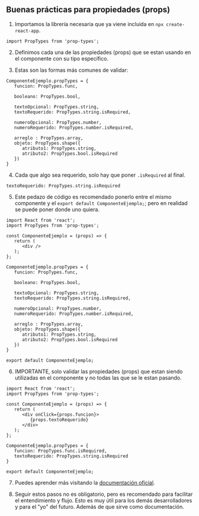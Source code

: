 ## Buenas prácticas para propiedades (props)

1. Importamos la librería necesaria que ya viene incluida en `npx create-react-app`.
```
import PropTypes from 'prop-types';
```

2. Definimos cada una de las propiedades (props) que se estan usando en el componente con su tipo específico.

3. Estas son las formas más comunes de validar:
```
ComponenteEjemplo.propTypes = {
   funcion: PropTypes.func,

   booleano: PropTypes.bool,

   textoOpcional: PropTypes.string,
   textoRequerido: PropTypes.string.isRequired,

   numeroOpcional: PropTypes.number,
   numeroRequerido: PropTypes.number.isRequired,

   arreglo : PropTypes.array,
   objeto: PropTypes.shape({
      atributo1: PropTypes.string,
      atributo2: PropTypes.bool.isRequired
   })
}
```

4. Cada que algo sea requerido, solo hay que poner `.isRequired` al final.
```
textoRequerido: PropTypes.string.isRequired
```

5. Este pedazo de código es recomendado ponerlo entre el mismo componente y el `export default ComponenteEjemplo;`; pero en realidad se puede poner donde uno quiera.
```
import React from 'react';
import PropTypes from 'prop-types';

const ComponenteEjemplo = (props) => {
   return (
      <div />
   );
};

ComponenteEjemplo.propTypes = {
   funcion: PropTypes.func,

   booleano: PropTypes.bool,

   textoOpcional: PropTypes.string,
   textoRequerido: PropTypes.string.isRequired,

   numeroOpcional: PropTypes.number,
   numeroRequerido: PropTypes.number.isRequired,

   arreglo : PropTypes.array,
   objeto: PropTypes.shape({
      atributo1: PropTypes.string,
      atributo2: PropTypes.bool.isRequired
   })
}

export default ComponenteEjemplo;
```

6. IMPORTANTE, solo validar las propiedades (props) que estan siendo utilizadas en el componente y no todas las que se le estan pasando.
```
import React from 'react';
import PropTypes from 'prop-types';

const ComponenteEjemplo = (props) => {
   return (
      <div onClick={props.funcion}>
         {props.textoRequerido}
      </div>
   );
};

ComponenteEjemplo.propTypes = {
   funcion: PropTypes.func.isRequired,
   textoRequerido: PropTypes.string.isRequired
}

export default ComponenteEjemplo;
```

7. Puedes aprender más visitando la [documentación oficial](https://es.reactjs.org/docs/typechecking-with-proptypes.html#proptypes).

8. Seguir estos pasos no es obligatorio, pero es recomendado para facilitar el entendimiento y flujo. Esto es muy útil para los demás desarrolladores y para el "yo" del futuro. Además de que sirve como documentación.
